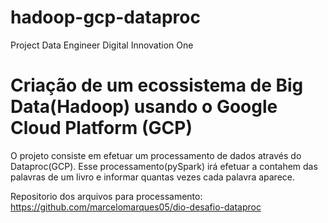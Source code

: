 # hadoop-gcp-dataproc
Project Data Engineer Digital Innovation One


# Criação de um ecossistema de Big Data(Hadoop) usando o Google Cloud Platform (GCP)

O projeto consiste em efetuar um processamento de dados através do Dataproc(GCP). Esse processamento(pySpark) irá efetuar a contahem das palavras de um livro e informar quantas vezes cada palavra aparece.

Repositorio dos arquivos para processamento: https://github.com/marcelomarques05/dio-desafio-dataproc



